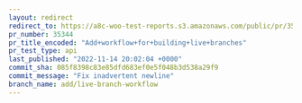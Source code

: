 ```yaml
---
layout: redirect
redirect_to: https://a8c-woo-test-reports.s3.amazonaws.com/public/pr/35344/api/index.html
pr_number: 35344
pr_title_encoded: "Add+workflow+for+building+live+branches"
pr_test_type: api
last_published: "2022-11-14 20:02:04 +0000"
commit_sha: 085f8398c83e85dfd683ef0e5f048b3d538a29f9
commit_message: "Fix inadvertent newline"
branch_name: add/live-branch-workflow
---
```

